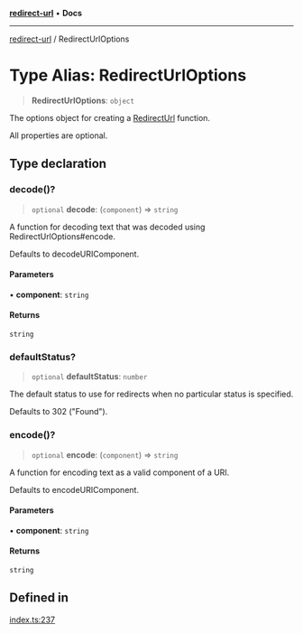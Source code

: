 [**redirect-url**](../readme.md) • **Docs**

---

[redirect-url](../globals.md) / RedirectUrlOptions

# Type Alias: RedirectUrlOptions

> **RedirectUrlOptions**: `object`

The options object for creating a [RedirectUrl](RedirectUrl.md) function.

All properties are optional.

## Type declaration

### decode()?

> `optional` **decode**: (`component`) => `string`

A function for decoding text that was decoded using RedirectUrlOptions#encode.

Defaults to decodeURIComponent.

#### Parameters

• **component**: `string`

#### Returns

`string`

### defaultStatus?

> `optional` **defaultStatus**: `number`

The default status to use for redirects when no particular status is specified.

Defaults to 302 ("Found").

### encode()?

> `optional` **encode**: (`component`) => `string`

A function for encoding text as a valid component of a URI.

Defaults to encodeURIComponent.

#### Parameters

• **component**: `string`

#### Returns

`string`

## Defined in

[index.ts:237](https://github.com/TomerAberbach/redirect-url/blob/4ea3b1ff21e8531a6e9e3b9c316a108c443a4f1f/src/index.ts#L237)
